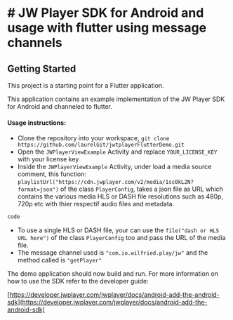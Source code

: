 # # JW Player SDK for Android and usage with flutter using message channels

## Getting Started

This project is a starting point for a Flutter application.

This application contains an example implementation of the JW Player SDK for Android and channeled to flutter.

#### Usage instructions:

- Clone the repository into your workspace, `git clone https://github.com/laurelGit/jwtplayerFlutterDemo.git`
- Open the `JWPlayerViewExample` Activity and replace `YOUR_LICENSE_KEY` with your license key
- Inside the `JWPlayerViewExample` Activity, under load a media source comment, this function: `playlistUrl("https://cdn.jwplayer.com/v2/media/1sc0kL2N?format=json")` of the class `PlayerConfig`, takes a json file as URL which contains the various media HLS or DASH file resolutions such as 480p, 720p etc with thier respectif audio files and metadata.

```dart
code
```

- To use a single HLS or DASH file, your can use the `file("dash or HLS URL here")` of the class `PlayerConfig` too and pass the URL of the media file.
- The message channel used is `"com.io.wilfried.play/jw"` and the method called is `"getPlayer"`

The demo application should now build and run. For more information on how to use the SDK refer to the developer guide:

[https://developer.jwplayer.com/jwplayer/docs/android-add-the-android-sdk](https://developer.jwplayer.com/jwplayer/docs/android-add-the-android-sdk)
